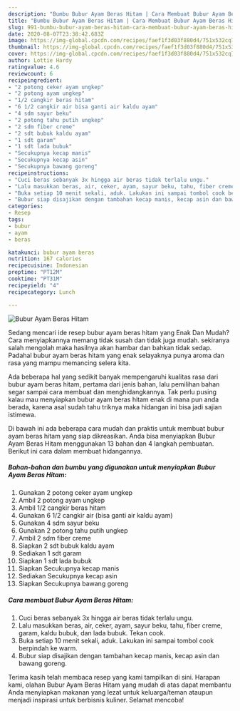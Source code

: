 ```yaml
---
description: "Bumbu Bubur Ayam Beras Hitam | Cara Membuat Bubur Ayam Beras Hitam Yang Lezat"
title: "Bumbu Bubur Ayam Beras Hitam | Cara Membuat Bubur Ayam Beras Hitam Yang Lezat"
slug: 991-bumbu-bubur-ayam-beras-hitam-cara-membuat-bubur-ayam-beras-hitam-yang-lezat
date: 2020-08-07T23:38:42.683Z
image: https://img-global.cpcdn.com/recipes/faef1f3d03f880d4/751x532cq70/bubur-ayam-beras-hitam-foto-resep-utama.jpg
thumbnail: https://img-global.cpcdn.com/recipes/faef1f3d03f880d4/751x532cq70/bubur-ayam-beras-hitam-foto-resep-utama.jpg
cover: https://img-global.cpcdn.com/recipes/faef1f3d03f880d4/751x532cq70/bubur-ayam-beras-hitam-foto-resep-utama.jpg
author: Lottie Hardy
ratingvalue: 4.6
reviewcount: 6
recipeingredient:
- "2 potong ceker ayam ungkep"
- "2 potong ayam ungkep"
- "1/2 cangkir beras hitam"
- "6 1/2 cangkir air bisa ganti air kaldu ayam"
- "4 sdm sayur beku"
- "2 potong tahu putih ungkep"
- "2 sdm fiber creme"
- "2 sdt bubuk kaldu ayam"
- "1 sdt garam"
- "1 sdt lada bubuk"
- "Secukupnya kecap manis"
- "Secukupnya kecap asin"
- "Secukupnya bawang goreng"
recipeinstructions:
- "Cuci beras sebanyak 3x hingga air beras tidak terlalu ungu."
- "Lalu masukkan beras, air, ceker, ayam, sayur beku, tahu, fiber creme, garam, kaldu bubuk, dan lada bubuk. Tekan cook."
- "Buka setiap 10 menit sekali, aduk. Lakukan ini sampai tombol cook berpindah ke warm."
- "Bubur siap disajikan dengan tambahan kecap manis, kecap asin dan bawang goreng."
categories:
- Resep
tags:
- bubur
- ayam
- beras

katakunci: bubur ayam beras 
nutrition: 167 calories
recipecuisine: Indonesian
preptime: "PT12M"
cooktime: "PT31M"
recipeyield: "4"
recipecategory: Lunch

---
```



![Bubur Ayam Beras Hitam](https://img-global.cpcdn.com/recipes/faef1f3d03f880d4/751x532cq70/bubur-ayam-beras-hitam-foto-resep-utama.jpg)

Sedang mencari ide resep bubur ayam beras hitam yang Enak Dan Mudah? Cara menyiapkannya memang tidak susah dan tidak juga mudah. sekiranya salah mengolah maka hasilnya akan hambar dan bahkan tidak sedap. Padahal bubur ayam beras hitam yang enak selayaknya punya aroma dan rasa yang mampu memancing selera kita.



Ada beberapa hal yang sedikit banyak mempengaruhi kualitas rasa dari bubur ayam beras hitam, pertama dari jenis bahan, lalu pemilihan bahan segar sampai cara membuat dan menghidangkannya. Tak perlu pusing kalau mau menyiapkan bubur ayam beras hitam enak di mana pun anda berada, karena asal sudah tahu triknya maka hidangan ini bisa jadi sajian istimewa.


Di bawah ini ada beberapa cara mudah dan praktis untuk membuat bubur ayam beras hitam yang siap dikreasikan. Anda bisa menyiapkan Bubur Ayam Beras Hitam menggunakan 13 bahan dan 4 langkah pembuatan. Berikut ini cara dalam membuat hidangannya.

<!--inarticleads1-->

##### Bahan-bahan dan bumbu yang digunakan untuk menyiapkan Bubur Ayam Beras Hitam:

1. Gunakan 2 potong ceker ayam ungkep
1. Ambil 2 potong ayam ungkep
1. Ambil 1/2 cangkir beras hitam
1. Gunakan 6 1/2 cangkir air (bisa ganti air kaldu ayam)
1. Gunakan 4 sdm sayur beku
1. Gunakan 2 potong tahu putih ungkep
1. Ambil 2 sdm fiber creme
1. Siapkan 2 sdt bubuk kaldu ayam
1. Sediakan 1 sdt garam
1. Siapkan 1 sdt lada bubuk
1. Siapkan Secukupnya kecap manis
1. Sediakan Secukupnya kecap asin
1. Siapkan Secukupnya bawang goreng




<!--inarticleads2-->

##### Cara membuat Bubur Ayam Beras Hitam:

1. Cuci beras sebanyak 3x hingga air beras tidak terlalu ungu.
1. Lalu masukkan beras, air, ceker, ayam, sayur beku, tahu, fiber creme, garam, kaldu bubuk, dan lada bubuk. Tekan cook.
1. Buka setiap 10 menit sekali, aduk. Lakukan ini sampai tombol cook berpindah ke warm.
1. Bubur siap disajikan dengan tambahan kecap manis, kecap asin dan bawang goreng.




Terima kasih telah membaca resep yang kami tampilkan di sini. Harapan kami, olahan Bubur Ayam Beras Hitam yang mudah di atas dapat membantu Anda menyiapkan makanan yang lezat untuk keluarga/teman ataupun menjadi inspirasi untuk berbisnis kuliner. Selamat mencoba!
